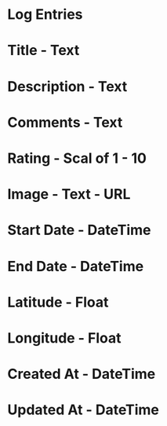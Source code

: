 # Log Entries  

# Title - Text
# Description - Text
# Comments - Text
# Rating - Scal of 1 - 10
# Image - Text - URL
# Start Date - DateTime
# End Date - DateTime
# Latitude - Float
# Longitude - Float
# Created At - DateTime
# Updated At - DateTime